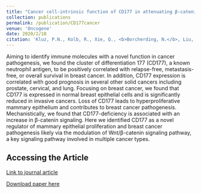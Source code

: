 ```yaml
---
title: "Cancer cell-intrinsic function of CD177 in attenuating β-catenin signaling."
collection: publications
permalink: /publication/CD177cancer
venue: 'Oncogene'
date: 2020/2/10
citation: 'Kluz, P.N., Kolb, R., Xie, Q., <b>Borcherding, N.</b>, Liu, Q., Wang, L., Zhang, Y., Li, W., Stipp, C., Gibson-Corley, K.N., Zhao, C., Qi, H.H., Bellizzi, A., Tao, A.W., Sugg, S., Weigel, R.J., Shen, X., Zhang, W. Cancer cell-intrinsic function of CD177 in attenuating β-Catenin signaling. Oncogene 2020.'
---
```


Aiming to identify immune molecules with a novel function in cancer pathogenesis, we found the cluster of differentiation 177 (CD177), a known neutrophil antigen, to be positively correlated with relapse-free, metastasis-free, or overall survival in breast cancer. In addition, CD177 expression is correlated with good prognosis in several other solid cancers including prostate, cervical, and lung. Focusing on breast cancer, we found that CD177 is expressed in normal breast epithelial cells and is significantly reduced in invasive cancers. Loss of CD177 leads to hyperproliferative mammary epithelium and contributes to breast cancer pathogenesis. Mechanistically, we found that CD177-deficiency is associated with an increase in β-catenin signaling. Here we identified CD177 as a novel regulator of mammary epithelial proliferation and breast cancer pathogenesis likely via the modulation of Wnt/β-catenin signaling pathway, a key signaling pathway involved in multiple cancer types.

Accessing the Article
------
[Link to journal article](https://www.nature.com/articles/s41388-020-1203-x)

[Download paper here](https://ncborcherding.github.io/files/CD177cancer.pdf)







